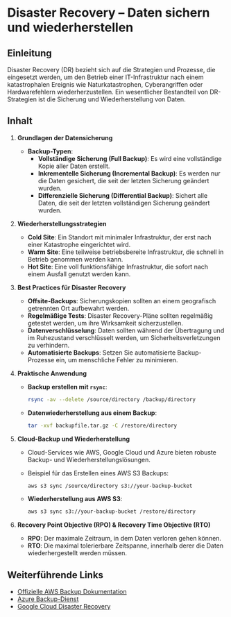 
# Disaster Recovery – Daten sichern und wiederherstellen

## Einleitung

Disaster Recovery (DR) bezieht sich auf die Strategien und Prozesse, die eingesetzt werden, um den Betrieb einer IT-Infrastruktur nach einem katastrophalen Ereignis wie Naturkatastrophen, Cyberangriffen oder Hardwarefehlern wiederherzustellen. Ein wesentlicher Bestandteil von DR-Strategien ist die Sicherung und Wiederherstellung von Daten.

## Inhalt

1. **Grundlagen der Datensicherung**
    - **Backup-Typen**:
        - **Vollständige Sicherung (Full Backup)**: Es wird eine vollständige Kopie aller Daten erstellt.
        - **Inkrementelle Sicherung (Incremental Backup)**: Es werden nur die Daten gesichert, die seit der letzten Sicherung geändert wurden.
        - **Differenzielle Sicherung (Differential Backup)**: Sichert alle Daten, die seit der letzten vollständigen Sicherung geändert wurden.

2. **Wiederherstellungsstrategien**
    - **Cold Site**: Ein Standort mit minimaler Infrastruktur, der erst nach einer Katastrophe eingerichtet wird.
    - **Warm Site**: Eine teilweise betriebsbereite Infrastruktur, die schnell in Betrieb genommen werden kann.
    - **Hot Site**: Eine voll funktionsfähige Infrastruktur, die sofort nach einem Ausfall genutzt werden kann.

3. **Best Practices für Disaster Recovery**
    - **Offsite-Backups**: Sicherungskopien sollten an einem geografisch getrennten Ort aufbewahrt werden.
    - **Regelmäßige Tests**: Disaster Recovery-Pläne sollten regelmäßig getestet werden, um ihre Wirksamkeit sicherzustellen.
    - **Datenverschlüsselung**: Daten sollten während der Übertragung und im Ruhezustand verschlüsselt werden, um Sicherheitsverletzungen zu verhindern.
    - **Automatisierte Backups**: Setzen Sie automatisierte Backup-Prozesse ein, um menschliche Fehler zu minimieren.

4. **Praktische Anwendung**
    - **Backup erstellen mit `rsync`**:
      ```bash
      rsync -av --delete /source/directory /backup/directory
      ```

    - **Datenwiederherstellung aus einem Backup**:
      ```bash
      tar -xvf backupfile.tar.gz -C /restore/directory
      ```

5. **Cloud-Backup und Wiederherstellung**
    - Cloud-Services wie AWS, Google Cloud und Azure bieten robuste Backup- und Wiederherstellungslösungen.
    - Beispiel für das Erstellen eines AWS S3 Backups:
      ```bash
      aws s3 sync /source/directory s3://your-backup-bucket
      ```

    - **Wiederherstellung aus AWS S3**:
      ```bash
      aws s3 sync s3://your-backup-bucket /restore/directory
      ```

6. **Recovery Point Objective (RPO) & Recovery Time Objective (RTO)**
    - **RPO**: Der maximale Zeitraum, in dem Daten verloren gehen können.
    - **RTO**: Die maximal tolerierbare Zeitspanne, innerhalb derer die Daten wiederhergestellt werden müssen.

## Weiterführende Links

- [Offizielle AWS Backup Dokumentation](https://docs.aws.amazon.com/aws-backup)
- [Azure Backup-Dienst](https://azure.microsoft.com/en-us/services/backup/)
- [Google Cloud Disaster Recovery](https://cloud.google.com/disaster-recovery)

